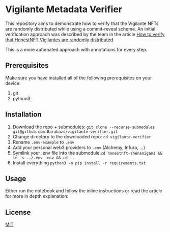 # Vigilante Metadata Verifier

This repository aims to demonstrate how to verify that the Vigilante NFTs are randomly distributed while using a commit-reveal scheme.
An initial verification approach was described by the team in the article [How to verify that HonestNFT Vigilantes are randomly distributed](https://medium.com/@convexlabs/how-to-verify-that-honestnft-vigilantes-are-randomly-distributed-2592665c5c72).

This is a more automated approach with annotations for every step. 


## Prerequisites

Make sure you have installed all of the following prerequisites on your device:
1. git
2. python3



## Installation

1. Download the repo + submodules: `git clone --recurse-submodules git@github.com:Barabazs/vigilante-verifier.git`
2. Change directory to the downloaded repo: `cd vigilante-verifier`
3. Rename `.env-example` to `.env`
4. Add your personal web3 providers to `.env` (Alchemy, Infura, ...)
5. Symlink your .env file into the submodule:`cd honestnft-shenanigans && ln -s ../.env .env && cd ..`
6. Install everything `python3 -m pip install -r requirements.txt`



## Usage
Either run the notebook and follow the inline instructions or read the article for more in depth explanation: <TODO insert link>
    
## License

[MIT](https://choosealicense.com/licenses/mit/)
